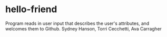 # hello-friend
Program reads in user input that describes the user's attributes, and welcomes them to Github.
Sydney Hanson, Torri Cecchetti, Ava Carragher
